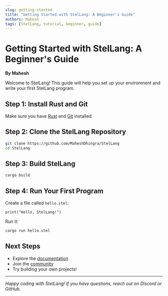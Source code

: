 ```yaml
---
slug: getting-started
title: "Getting Started with StelLang: A Beginner's Guide"
authors: Mahesh
tags: [StelLang, tutorial, beginner, guide]
---
```


# Getting Started with StelLang: A Beginner's Guide

**By Mahesh**

Welcome to StelLang! This guide will help you set up your environment and write your first StelLang program.

## Step 1: Install Rust and Git

Make sure you have [Rust](https://www.rust-lang.org/tools/install) and [Git](https://git-scm.com/) installed.

## Step 2: Clone the StelLang Repository

```sh
git clone https://github.com/MaheshDhingra/StelLang
cd StelLang
```

## Step 3: Build StelLang

```sh
cargo build
```

## Step 4: Run Your First Program

Create a file called `hello.stel`:

```stel
print("Hello, StelLang!")
```

Run it:

```sh
cargo run hello.stel
```

## Next Steps

- Explore the [documentation](/docs/stellang)
- Join the [community](/community)
- Try building your own projects!

---

*Happy coding with StelLang! If you have questions, reach out on Discord or GitHub.*
